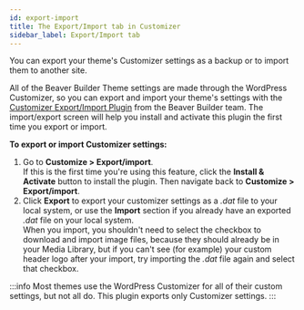 ```yaml
---
id: export-import
title: The Export/Import tab in Customizer
sidebar_label: Export/Import tab
---
```


You can export your theme's Customizer settings as a backup or to import them to another site.

All of the Beaver Builder Theme settings are made through the WordPress Customizer, so you can export and import your theme's settings with the
[Customizer Export/Import Plugin](https://wordpress.org/plugins/customizer-export-import/) from the Beaver Builder team. The import/export screen will help you install and activate this plugin the first time you export or import.

**To export or import Customizer settings:**

  1. Go to **Customize > Export/import**.  
  If this is the first time you're using this feature, click the **Install & Activate** button to install the plugin. Then navigate back to **Customize > Export/import**.
  2. Click **Export** to export your customizer settings as a _.dat_ file to your local system, or use the **Import** section if you already have an exported _.dat_ file on your local system.  
  When you import, you shouldn't need to select the checkbox to download and import image files, because they should already be in your Media Library, but if you can't see (for example) your custom header logo after your import, try importing the  _.dat_  file again and select that checkbox.

:::info
Most themes use the WordPress Customizer for all of their custom
settings, but not all do. This plugin exports only Customizer settings.
:::
